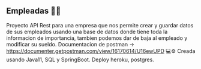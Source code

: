## Empleadas :woman_technologist:
Proyecto API Rest para una empresa que nos permite crear y guardar datos de sus empleados usando una base de datos donde tiene toda la informacion de importancia, tambien podemos 
dar de baja al empleado y modificar su sueldo.
Documentacion de postman -> https://documenter.getpostman.com/view/16170614/U16ewUPD
💻⚙️ Creada usando Java11, SQL y SpringBoot.
    Deploy heroku, postgres.
